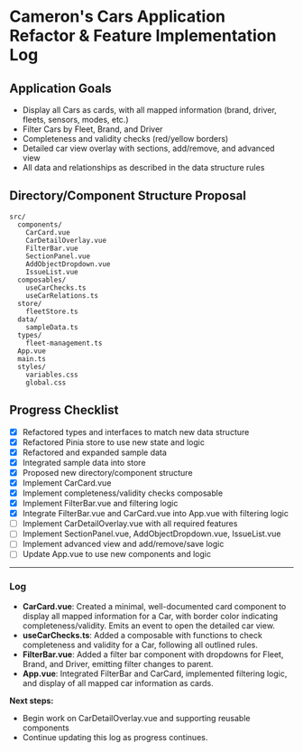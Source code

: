 # Cameron's Cars Application Refactor & Feature Implementation Log

## Application Goals
- Display all Cars as cards, with all mapped information (brand, driver, fleets, sensors, modes, etc.)
- Filter Cars by Fleet, Brand, and Driver
- Completeness and validity checks (red/yellow borders)
- Detailed car view overlay with sections, add/remove, and advanced view
- All data and relationships as described in the data structure rules

## Directory/Component Structure Proposal
```
src/
  components/
    CarCard.vue
    CarDetailOverlay.vue
    FilterBar.vue
    SectionPanel.vue
    AddObjectDropdown.vue
    IssueList.vue
  composables/
    useCarChecks.ts
    useCarRelations.ts
  store/
    fleetStore.ts
  data/
    sampleData.ts
  types/
    fleet-management.ts
  App.vue
  main.ts
  styles/
    variables.css
    global.css
```

## Progress Checklist
- [x] Refactored types and interfaces to match new data structure
- [x] Refactored Pinia store to use new state and logic
- [x] Refactored and expanded sample data
- [x] Integrated sample data into store
- [x] Proposed new directory/component structure
- [x] Implement CarCard.vue
- [x] Implement completeness/validity checks composable
- [x] Implement FilterBar.vue and filtering logic
- [x] Integrate FilterBar.vue and CarCard.vue into App.vue with filtering logic
- [ ] Implement CarDetailOverlay.vue with all required features
- [ ] Implement SectionPanel.vue, AddObjectDropdown.vue, IssueList.vue
- [ ] Implement advanced view and add/remove/save logic
- [ ] Update App.vue to use new components and logic

---

### Log
- **CarCard.vue**: Created a minimal, well-documented card component to display all mapped information for a Car, with border color indicating completeness/validity. Emits an event to open the detailed car view.
- **useCarChecks.ts**: Added a composable with functions to check completeness and validity for a Car, following all outlined rules.
- **FilterBar.vue**: Added a filter bar component with dropdowns for Fleet, Brand, and Driver, emitting filter changes to parent.
- **App.vue**: Integrated FilterBar and CarCard, implemented filtering logic, and display of all mapped car information as cards.

**Next steps:**
- Begin work on CarDetailOverlay.vue and supporting reusable components
- Continue updating this log as progress continues. 